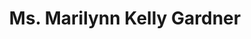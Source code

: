 ---
layout: layouts/profile.liquid
title: Ms. Marilynn Kelly Gardner
id: ms_marilynn_kelly_gardner
prefix: Ms.
first: Marilynn
middle: Kelly
last: Gardner
suffix: 
currentTitle: President and CEO
currentOrg: Navy Pier
bio: As President and CEO of Navy Pier, Inc., one of Chicago’s most visible nonprofits and the Midwest’s leading leisure destination, Marilynn Kelly Gardner has built a strong reputation as one of Chicago’s most respected female leaders.<br /><br />Since being appointed to her current role in 2011, Gardner has been the driving force behind Navy Pier’s redevelopment. Totaling investment of more than $400M to date, the multi-year revitalization has updated and transformed the 50 acres of Chicago’s premier urban waterfront space into a spectacular, global destination and resource for the community. Gardner has overseen every facet of the Pier’s physical, programmatic, and organizational transformation, establishing Navy Pier as a top nonprofit cultural destination. <br /><br />For most of her career, Gardner has been proudly telling the Navy Pier story to millions of visitors and Chicagoans alike. She began her first role at the Pier in 1994 as the Assistant Director of Public Relations, during its first redevelopment effort, and has held a variety of positions over the years, including Director of Public Relations, Senior Director of Marketing and Communications, Executive Director of Marketing and finally General Manager of Navy Pier in 2006. During her more than 25-year tenure, Gardner’s impact has been significant on the Pier’s continued growth and evolution.<br /><br />A lifelong Chicagoan, Gardner is Vice Chair of Choose Chicago, Executive Committee member of the Chicago Sports Commission, a member of the Regional Board of the American Ireland Fund and serves on the Board of CURE Epilepsy. She attended St. Ignatius College Prep on the near west side of Chicago, where she Chairs the Mission &amp; Academic Committee of its Board of Directors. Gardner received her Bachelor of Arts in Journalism from Marquette University in Milwaukee, Wis. and currently serves on the school’s National Alumni Board and as a mentor in the Alumni Mentorship Program.<br /><br />When she’s not found strolling her six-city-block Pier to ensure Chicagoans and families visiting from around the globe are enjoying their time, Marilynn is spending quality time in the North Center neighborhood with her own busy family including husband Patrick and children Madeline, Katherine and Patrick.
linkedin: 
tiktok: 
twitter: 
aboutme: 
insta: 
orgURL: 
snapchat: 
personalURL: https://navypier.org
smallHeadshotURL: assets/images/headshots/MKG-OFFICIAL-2022%20%28credit%20Maria%20Ponce%20Bere%29_converted_scaled.avif
originalHeadshotURL: assets/images/headshots/MKG-OFFICIAL-2022%20%28credit%20Maria%20Ponce%20Bere%29_converted_scaled.avif
tags-experience: 
 - B2B
 - B2C
 - Business Development
 - DEI
 - ESG Experience
 - Governance
 - Transformational and Growth
 - Business Development
 - ESG Experience
 - Governance
 - Marketing
 - P&L&#58; $0-$500M
 - PR / Public Relations
 - Transformational and Growth
tags-current-industries: 
 - Accommodation and Food Services
 - Amusement, Gambling, and Recreation Industries
 - Arts, Entertainment, and Recreation
 - Museums, Historical Sites, and Similar Institutions
tags-current-position: 
 - CEO / Chief Executive Officer
 - President
tags-past-industries: 
 - Advertising
 - Amusement, Gambling, and Recreation Industries
 - Associations
 - Hospitality/Food Services
 - Leisure and Hospitality
 - Management of Companies and Enterprises
 - Marketing/Sales
 - Media
 - Museums, Historical Sites, and Similar Institutions
 - Performing Arts, Spectator Sports, and Related Industries
 - PR/Communications
tags-past-position: 
tags-current-board-service: 
tags-past-board-service: 
boards-current-corporate-private: 
boards-current-corporate-public: 
boards-current-nonprofit: 
boards-current-privateequity: 
boards-current-spac: 
boards-current-vc: 
boards-past-corporate-private: 
boards-past-corporate-public: 
boards-past-nonprofit: 
boards-past-privateequity: 
boards-past-spac: 
boards-past-vc: 
---